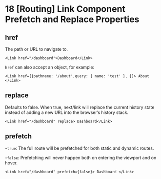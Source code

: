 # 18 [Routing] Link Component Prefetch and Replace Properties

## href 
The path or URL to navigate to.

`<Link href="/dashboard">Dashboard</Link>`

`href` can also accept an object, for example:

`<Link href={{pathname: '/about',query: { name: 'test' }, }}> About </Link>`

## replace
Defaults to false. When true, next/link will replace the current history state instead of adding a new URL into the browser’s history stack.

`<Link href="/dashboard" replace> Dashboard</Link>`


## prefetch 
-`true`: The full route will be prefetched for both static and dynamic routes.

-`false`: Prefetching will never happen both on entering the viewport and on hover.

`<Link href="/dashboard" prefetch={false}> Dashboard </Link>`